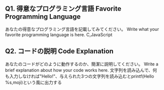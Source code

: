 ## Q1. 得意なプログラミング言語 Favorite Programming Language
あなたの得意なプログラミング言語を記載してみてください。
Write what your favorite programming language is here.
C,JavaScript
## Q2. コードの説明 Code Explanation
あなたのコードがどのように動作するのか、簡潔に説明してください。
Write a brief explanation about how your code works here.
文字列を読み込んで、何も入力しなければ"Hello!"、与えられた3つの文字列を読み込むとprintf(Hello %s,moji)という風に出力する
